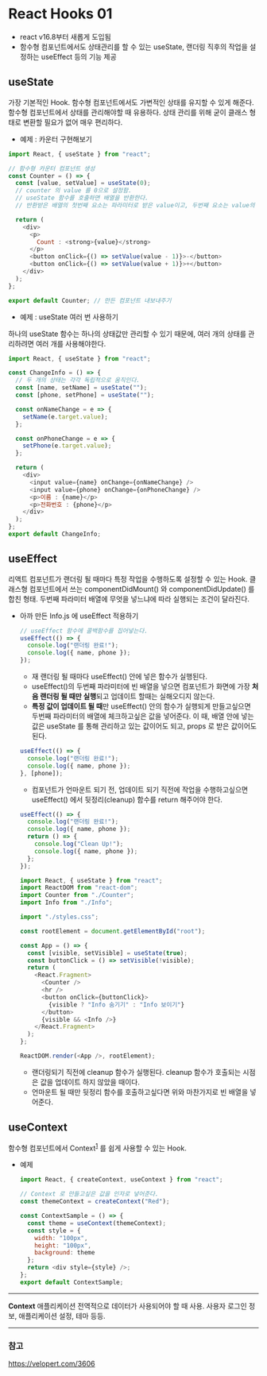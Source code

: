 # React Hooks 01

- react v16.8부터 새롭게 도입됨
- 함수형 컴포넌트에서도 상태관리를 할 수 있는 useState, 랜더링 직후의 작업을 설정하는 useEffect 등의 기능 제공

## useState

가장 기본적인 Hook. 함수형 컴포넌트에서도 가변적인 상태를 유지할 수 있게 해준다. 함수형 컴포넌트에서 상태를 관리해야할 때 유용하다. 상태 관리를 위해 굳이 클래스 형태로 변환할 필요가 없어 매우 편리하다.

- 예제 : 카운터 구현해보기

```javascript : src/Counter.js
import React, { useState } from "react";

// 함수형 카운터 컴포넌트 생성
const Counter = () => {
  const [value, setValue] = useState(0);
  // counter 의 value 를 0으로 설정함.
  // useState 함수를 호출하면 배열을 반환한다.
  // 반환받은 배열의 첫번째 요소는 파라미터로 받은 value이고, 두번째 요소는 value의 상태를 설정하는 함수이다.

  return (
    <div>
      <p>
        Count : <strong>{value}</strong>
      </p>
      <button onClick={() => setValue(value - 1)}>-</button>
      <button onClick={() => setValue(value + 1)}>+</button>
    </div>
  );
};

export default Counter; // 만든 컴포넌트 내보내주기
```

- 예제 : useState 여러 번 사용하기

하나의 useState 함수는 하나의 상태값만 관리할 수 있기 때문에, 여러 개의 상태를 관리하려면 여러 개를 사용해야한다.

```javascript : src/Info.js
import React, { useState } from "react";

const ChangeInfo = () => {
  // 두 개의 상태는 각각 독립적으로 움직인다.
  const [name, setName] = useState("");
  const [phone, setPhone] = useState("");

  const onNameChange = e => {
    setName(e.target.value);
  };

  const onPhoneChange = e => {
    setPhone(e.target.value);
  };

  return (
    <div>
      <input value={name} onChange={onNameChange} />
      <input value={phone} onChange={onPhoneChange} />
      <p>이름 : {name}</p>
      <p>전화번호 : {phone}</p>
    </div>
  );
};
export default ChangeInfo;
```

## useEffect

리액트 컴포넌트가 랜더링 될 때마다 특정 작업을 수행하도록 설정할 수 있는 Hook. 클래스형 컴포넌트에서 쓰는 componentDidMount() 와 componentDidUpdate() 를 합친 형태. 두번째 파라미터 배열에 무엇을 넣느냐에 따라 실행되는 조건이 달라진다.

- 아까 만든 Info.js 에 useEffect 적용하기

  ```javascript
  // useEffect 함수에 콜백함수를 집어넣는다.
  useEffect(() => {
    console.log("랜더링 완료!");
    console.log({ name, phone });
  });
  ```

  - 재 랜더링 될 때마다 useEffect() 안에 넣은 함수가 실행된다.
  - useEffect()의 두번째 파라미터에 빈 배열을 넣으면 컴포넌트가 화면에 가장 **처음 랜더링 될 때만 실행**되고 업데이트 할때는 실해오디지 않는다.
  - **특정 값이 업데이트 될 때**만 useEffect() 안의 함수가 실행되게 만들고싶으면 두번째 파라미터의 배열에 체크하고싶은 값을 넣어준다. 이 때, 배열 안에 넣는 값은 useState 를 통해 관리하고 있는 값이어도 되고, props 로 받은 값이어도 된다.

  ```javascript : 전화번호가 바뀐것만 체크하고싶을 때
  useEffect(() => {
    console.log("랜더링 완료!");
    console.log({ name, phone });
  }, [phone]);
  ```

  - 컴포넌트가 언마운트 되기 전, 업데이트 되기 직전에 작업을 수행하고싶으면 useEffect() 에서 뒷정리(cleanup) 함수를 return 해주어야 한다.

  ```javascript : Info.js 의 useEffect()
  useEffect(() => {
    console.log("랜더링 완료!");
    console.log({ name, phone });
    return () => {
      console.log("Clean Up!");
      console.log({ name, phone });
    };
  });
  ```

  ```javascript : index.js
  import React, { useState } from "react";
  import ReactDOM from "react-dom";
  import Counter from "./Counter";
  import Info from "./Info";

  import "./styles.css";

  const rootElement = document.getElementById("root");

  const App = () => {
    const [visible, setVisible] = useState(true);
    const buttonClick = () => setVisible(!visible);
    return (
      <React.Fragment>
        <Counter />
        <hr />
        <button onClick={buttonClick}>
          {visible ? "Info 숨기기" : "Info 보이기"}
        </button>
        {visible && <Info />}
      </React.Fragment>
    );
  };

  ReactDOM.render(<App />, rootElement);
  ```

  - 랜더링되기 직전에 cleanup 함수가 실행된다. cleanup 함수가 호출되는 시점은 값을 업데이트 하지 않았을 때이다.
  - 언마운트 될 때만 뒷정리 함수를 호출하고싶다면 위와 마찬가지로 빈 배열을 넣어준다.

## useContext

함수형 컴포넌트에서 Context<sup>[1](#context)</sup> 를 쉽게 사용할 수 있는 Hook.

- 예제

  ```javascript : src/ContextSample.js
  import React, { createContext, useContext } from "react";

  // Context 로 만들고싶은 값을 인자로 넣어준다.
  const themeContext = createContext("Red");

  const ContextSample = () => {
    const theme = useContext(themeContext);
    const style = {
      width: "100px",
      height: "100px",
      background: theme
    };
    return <div style={style} />;
  };
  export default ContextSample;
  ```

---

<strong id = "context">Context</strong> 애플리케이션 전역적으로 데이터가 사용되어야 할 때 사용. 사용자 로그인 정보, 애플리케이션 설정, 테마 등등.

---

### 참고

https://velopert.com/3606
